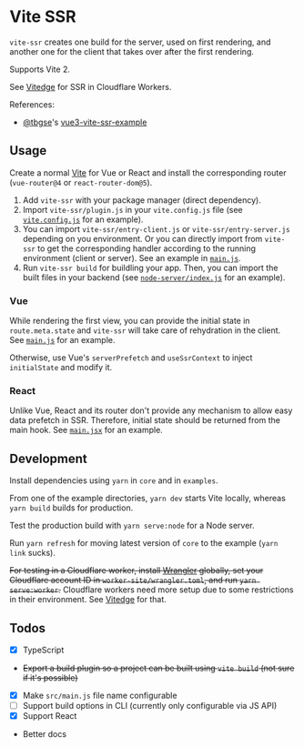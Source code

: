 # Vite SSR

`vite-ssr` creates one build for the server, used on first rendering, and another one for the client that takes over after the first rendering.

Supports Vite 2.

See [Vitedge](https://github.com/frandiox/vitedge) for SSR in Cloudflare Workers.

References:

- [@tbgse](https://github.com/tbgse)'s [vue3-vite-ssr-example](https://github.com/tbgse/vue3-vite-ssr-example/)

## Usage

Create a normal [Vite](https://github.com/vitejs/vite) for Vue or React and install the corresponding router (`vue-router@4` or `react-router-dom@5`).

1. Add `vite-ssr` with your package manager (direct dependency).
2. Import `vite-ssr/plugin.js` in your `vite.config.js` file (see [`vite.config.js`](./examples/vue/vite.config.js) for an example).
3. You can import `vite-ssr/entry-client.js` or `vite-ssr/entry-server.js` depending on you environment. Or you can directly import from `vite-ssr` to get the corresponding handler according to the running environment (client or server). See an example in [`main.js`](./examples/vue/src/main.js).
4. Run `vite-ssr build` for buildling your app. Then, you can import the built files in your backend (see [`node-server/index.js`](./examples/node-server/index.js) for an example).

### Vue

While rendering the first view, you can provide the initial state in `route.meta.state` and `vite-ssr` will take care of rehydration in the client. See [`main.js`](./examples/vue/src/main.js) for an example.

Otherwise, use Vue's `serverPrefetch` and `useSsrContext` to inject `initialState` and modify it.

### React

Unlike Vue, React and its router don't provide any mechanism to allow easy data prefetch in SSR. Therefore, initial state should be returned from the main hook. See [`main.jsx`](./examples/react/src/main.jsx) for an example.

## Development

Install dependencies using `yarn` in `core` and in `examples`.

From one of the example directories, `yarn dev` starts Vite locally, whereas `yarn build` builds for production.

Test the production build with `yarn serve:node` for a Node server.

Run `yarn refresh` for moving latest version of `core` to the example (`yarn link` sucks).

~~For testing in a Cloudflare worker, install [Wrangler](https://github.com/cloudflare/wrangler) globally, set your Cloudflare account ID in `worker-site/wrangler.toml`, and run `yarn serve:worker`.~~ Cloudflare workers need more setup due to some restrictions in their environment. See [Vitedge](https://github.com/frandiox/vitedge) for that.

## Todos

- [x] TypeScript
- ~~Export a build plugin so a project can be built using `vite build` (not sure if it's possible)~~
- [x] Make `src/main.js` file name configurable
- [ ] Support build options in CLI (currently only configurable via JS API)
- [x] Support React
- Better docs

